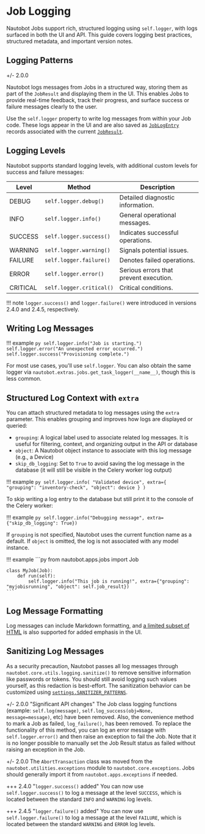 # Job Logging

Nautobot Jobs support rich, structured logging using `self.logger`, with logs surfaced in both the UI and API. This guide covers logging best practices, structured metadata, and important version notes.

## Logging Patterns

+/- 2.0.0

Nautobot logs messages from Jobs in a structured way, storing them as part of the `JobResult` and displaying them in the UI. This enables Jobs to provide real-time feedback, track their progress, and surface success or failure messages clearly to the user.

Use the `self.logger` property to write log messages from within your Job code. These logs appear in the UI and are also saved as [`JobLogEntry`](../../user-guide/platform-functionality/jobs/models.md#job-log-entry) records associated with the current [`JobResult`](../../user-guide/platform-functionality/jobs/models.md#job-results).

## Logging Levels

Nautobot supports standard logging levels, with additional custom levels for success and failure messages:

| Level   | Method                 | Description                               |
|---------|------------------------|-------------------------------------------|
| DEBUG   | `self.logger.debug()`  | Detailed diagnostic information.          |
| INFO    | `self.logger.info()`   | General operational messages.             |
| SUCCESS | `self.logger.success()`| Indicates successful operations.          |
| WARNING | `self.logger.warning()`| Signals potential issues.                 |
| FAILURE | `self.logger.failure()`| Denotes failed operations.                |
| ERROR   | `self.logger.error()`  | Serious errors that prevent execution.    |
| CRITICAL| `self.logger.critical()`| Critical conditions.                      |

!!! note
    `logger.success()` and `logger.failure()` were introduced in versions 2.4.0 and 2.4.5, respectively.

## Writing Log Messages

<!-- pyml disable-num-lines 10 proper-names -->
!!! example
    ```py
    self.logger.info("Job is starting.")
    self.logger.error("An unexpected error occurred.")
    self.logger.success("Provisioning complete.")
    ```

For most use cases, you'll use `self.logger`. You can also obtain the same logger via `nautobot.extras.jobs.get_task_logger(__name__)`, though this is less common.

## Structured Log Context with `extra`

You can attach structured metadata to log messages using the `extra` parameter. This enables grouping and improves how logs are displayed or queried:

- `grouping`: A logical label used to associate related log messages. It is useful for filtering, context, and organizing output in the API or database
- `object`: A Nautobot object instance to associate with this log message (e.g., a Device)
- `skip_db_logging`: Set to `True` to avoid saving the log message in the database (it will still be visible in the Celery worker log output)

<!-- pyml disable-num-lines 10 proper-names -->
!!! example
    ```py
    self.logger.info(
        "Validated device",
        extra={
            "grouping": "inventory-check",
            "object": device
        }
    )
    ```

To skip writing a log entry to the database but still print it to the console of the Celery worker:

<!-- pyml disable-num-lines 10 proper-names -->
!!! example
    ```py
    self.logger.info("Debugging message", extra={"skip_db_logging": True})
    ```

If `grouping` is not specified, Nautobot uses the current function name as a default. If `object` is omitted, the log is not associated with any model instance.

<!-- pyml disable-num-lines 10 proper-names -->
!!! example
    ```py
    from nautobot.apps.jobs import Job

    class MyJob(Job):
        def run(self):
            self.logger.info("This job is running!", extra={"grouping": "myjobisrunning", "object": self.job_result})
    ```

## Log Message Formatting

Log messages can include Markdown formatting, and [a limited subset of HTML](../../user-guide/platform-functionality/template-filters.md#render_markdown) is also supported for added emphasis in the UI.

## Sanitizing Log Messages

As a security precaution, Nautobot passes all log messages through `nautobot.core.utils.logging.sanitize()` to remove sensitive information like passwords or tokens. You should still avoid logging such values yourself, as this redaction is best-effort. The sanitization behavior can be customized using [`settings.SANITIZER_PATTERNS`](../../user-guide/administration/configuration/settings.md#sanitizer_patterns).

+/- 2.0.0 "Significant API changes"
    The Job class logging functions (example: `self.log(message)`, `self.log_success(obj=None, message=message)`, etc) have been removed. Also, the convenience method to mark a Job as failed, `log_failure()`, has been removed. To replace the functionality of this method, you can log an error message with `self.logger.error()` and then raise an exception to fail the Job. Note that it is no longer possible to manually set the Job Result status as failed without raising an exception in the Job.

+/- 2.0.0
    The `AbortTransaction` class was moved from the `nautobot.utilities.exceptions` module to `nautobot.core.exceptions`. Jobs should generally import it from `nautobot.apps.exceptions` if needed.

+++ 2.4.0 "`logger.success()` added"
    You can now use `self.logger.success()` to log a message at the level `SUCCESS`, which is located between the standard `INFO` and `WARNING` log levels.

+++ 2.4.5 "`logger.failure()` added"
    You can now use `self.logger.failure()` to log a message at the level `FAILURE`, which is located between the standard `WARNING` and `ERROR` log levels.
